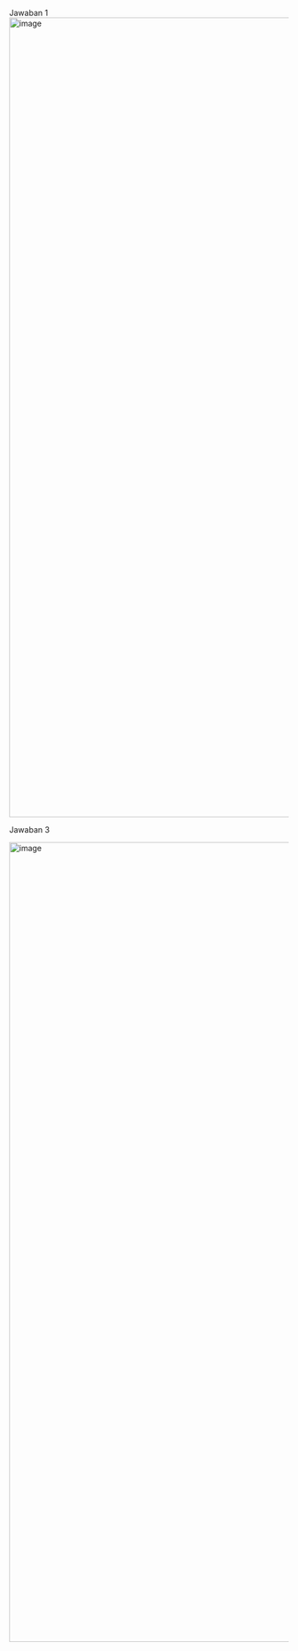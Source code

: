 Jawaban 1 
<img width="1440" alt="image" src="https://github.com/bayuish/tes-coding-imv-2024_Bayu-Lesmana_1101210118/assets/117274461/9532e84f-0008-4597-a7f4-63da4e132654">


Jawaban 3

<img width="1440" alt="image" src="https://github.com/bayuish/tes-coding-imv-2024_Bayu-Lesmana_1101210118/assets/117274461/63f701bf-b6e3-4923-bf53-e2701469250e">


